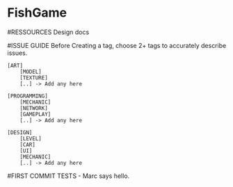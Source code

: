 # FishGame
	
#RESSOURCES
	Design docs	


#ISSUE GUIDE
	Before Creating a tag, choose 2+ tags to accurately describe issues.
	
	[ART]
		[MODEL]
		[TEXTURE]
		[..] -> Add any here	
	
	[PROGRAMMING]
		[MECHANIC]
		[NETWORK]
		[GAMEPLAY]		
		[..] -> Add any here
		
	[DESIGN]
		[LEVEL]
		[CAR]
		[UI]
		[MECHANIC]
		[..] -> Add any here		
		
#FIRST COMMIT TESTS	
	- Marc says hello.
